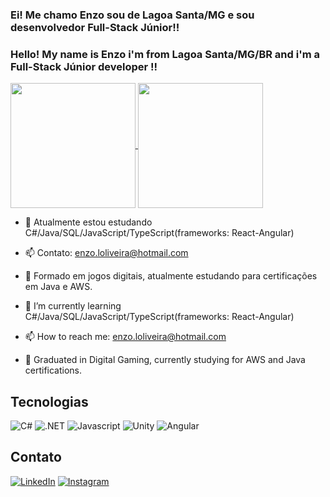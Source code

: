 
### Ei! Me chamo Enzo sou de Lagoa Santa/MG e sou desenvolvedor Full-Stack Júnior!! 

### Hello! My name is Enzo i'm from Lagoa Santa/MG/BR and i'm a Full-Stack Júnior developer !!  
<a href="https://github-readme-stats.vercel.app/api?username=KradGm">
  <img height=200 align="center" src="https://github-readme-stats.vercel.app/api?username=KradGm&show_icons=true&theme=dark" />
</a>
<a href="https://github.com/KradGm/convoychat">
  <img height=200 align="center" src="https://github-readme-stats.vercel.app/api/top-langs?username=KradGm&layout=compact&langs_count=8&card_width=320&show_icons=true&theme=dark" />
</a>

- 🌱 Atualmente estou estudando C#/Java/SQL/JavaScript/TypeScript(frameworks: React-Angular)
- 📫 Contato: enzo.loliveira@hotmail.com
- :school: Formado em jogos digitais, atualmente estudando para certificações em Java e AWS.

- 🌱 I’m currently learning C#/Java/SQL/JavaScript/TypeScript(frameworks: React-Angular)
- 📫 How to reach me: enzo.loliveira@hotmail.com
- :school: Graduated in Digital Gaming, currently studying for AWS and Java certifications.

## Tecnologias
![C#](https://img.shields.io/badge/csharp-000?style=for-the-badge&logo=csharp)
![.NET](https://img.shields.io/badge/dotnet-000?style=for-the-badge&logo=dotnet)
![Javascript](https://img.shields.io/badge/javascript-000?style=for-the-badge&logo=javascript)
![Unity](https://img.shields.io/badge/unity-000?style=for-the-badge&logo=unity)
![Angular](https://img.shields.io/badge/Angular-000?style=for-the-badge&logo=angular&logoColor=C3002F)

## Contato
[![LinkedIn](https://img.shields.io/badge/LinkedIn-000?style=for-the-badge&logo=linkedin&logoColor=0E76A8)](https://www.linkedin.com/in/enzo-lopes-de-oliveira-200412228/)
[![Instagram](https://img.shields.io/badge/Instagram-000?style=for-the-badge&logo=instagram)](https://www.instagram.com/enzoliveiira/)

